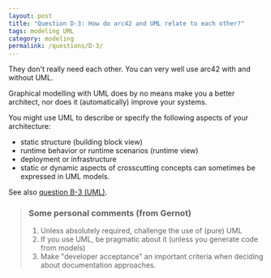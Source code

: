 ```yaml
---
layout: post
title: "Question D-3: How do arc42 and UML relate to each other?"
tags: modeling UML
category: modeling
permalink: /questions/D-3/
---
```


They don't really need each other. You can very well use arc42
with and without UML.

Graphical modelling with UML does by no means make you a better architect,
nor does it (automatically) improve your systems.

You might use UML to describe or specify the following aspects of your
architecture:

* static structure (building block view)
* runtime behavior or runtime scenarios (runtime view)
* deployment or infrastructure
* static or dynamic aspects of crosscutting concepts can sometimes be expressed in UML models.

See also [question B-3 (UML)](#q-B-3).


> ### Some personal comments (from Gernot)
>
> 1. Unless absolutely required, challenge the use of (pure) UML
> 2. If you use UML, be pragmatic about it (unless you generate code from models)
> 3. Make "developer acceptance" an important criteria when deciding about documentation approaches.
